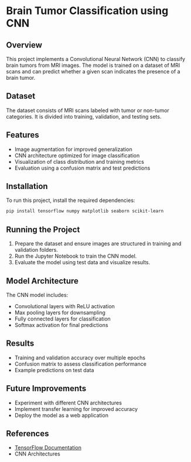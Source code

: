 # Brain Tumor Classification using CNN

## Overview

This project implements a Convolutional Neural Network (CNN) to classify brain tumors from MRI images. The model is trained on a dataset of MRI scans and can predict whether a given scan indicates the presence of a brain tumor.

## Dataset

The dataset consists of MRI scans labeled with tumor or non-tumor categories. It is divided into training, validation, and testing sets.

## Features

- Image augmentation for improved generalization
- CNN architecture optimized for image classification
- Visualization of class distribution and training metrics
- Evaluation using a confusion matrix and test predictions

## Installation

To run this project, install the required dependencies:

```bash
pip install tensorflow numpy matplotlib seaborn scikit-learn
```

## Running the Project

1. Prepare the dataset and ensure images are structured in training and validation folders.
2. Run the Jupyter Notebook to train the CNN model.
3. Evaluate the model using test data and visualize results.

## Model Architecture

The CNN model includes:

- Convolutional layers with ReLU activation
- Max pooling layers for downsampling
- Fully connected layers for classification
- Softmax activation for final predictions

## Results

- Training and validation accuracy over multiple epochs
- Confusion matrix to assess classification performance
- Example predictions on test data

## Future Improvements

- Experiment with different CNN architectures
- Implement transfer learning for improved accuracy
- Deploy the model as a web application

## References

- [TensorFlow Documentation](https://www.tensorflow.org/)
- CNN Architectures
